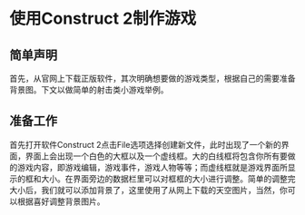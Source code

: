 # 使用Construct 2制作游戏
## 简单声明
首先，从官网上下载正版软件，其次明确想要做的游戏类型，根据自己的需要准备背景图。下文以做简单的射击类小游戏举例。
## 准备工作
首先打开软件Construct 2点击File选项选择创建新文件，此时出现了一个新的界面，界面上会出现一个白色的大框以及一个虚线框。大的白线框将包含你所有要做的游戏内容，即游戏编辑，游戏事件，游戏人物等等；而虚线框就是游戏界面所显示的框和大小。在界面旁边的数据栏里可以对框框的大小进行调整。简单的调整完大小后，我们就可以添加背景了，这里使用了从网上下载的天空图片，当然，你可以根据喜好调整背景图片。
